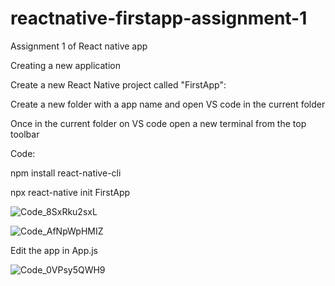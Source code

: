 # reactnative-firstapp-assignment-1
Assignment 1 of React native app

Creating a new application

Create a new React Native project called "FirstApp":

Create a new folder with a app name and open VS code in the current folder

Once in the current folder on VS code open a new terminal from the top toolbar

Code:

npm install react-native-cli

npx react-native init FirstApp

![Code_8SxRku2sxL](https://user-images.githubusercontent.com/86486178/123455695-a49c1000-d5ff-11eb-96a6-1be39f7f9d1b.png)

![Code_AfNpWpHMIZ](https://user-images.githubusercontent.com/86486178/123455721-ab2a8780-d5ff-11eb-81f6-b36274a9f97e.png)

Edit the app in App.js

![Code_0VPsy5QWH9](https://user-images.githubusercontent.com/86486178/123455738-afef3b80-d5ff-11eb-9b51-3f3484914dbb.png)





